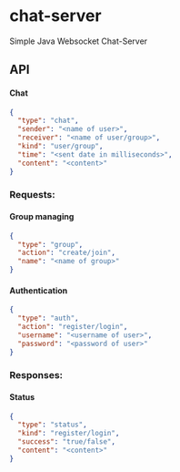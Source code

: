 # chat-server
Simple Java Websocket Chat-Server

## API

#### Chat
```json
{
  "type": "chat",
  "sender": "<name of user>",
  "receiver": "<name of user/group>",
  "kind": "user/group",
  "time": "<sent date in milliseconds>",
  "content": "<content>"
}
```

### Requests:

#### Group managing
```json
{
  "type": "group",
  "action": "create/join",
  "name": "<name of group>"
}
```

#### Authentication
```json
{
  "type": "auth",
  "action": "register/login",
  "username": "<username of user>",
  "password": "<password of user>"
}
```

### Responses:

#### Status
```json
{
  "type": "status",
  "kind": "register/login",
  "success": "true/false",
  "content": "<content>"
}
```